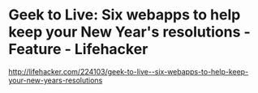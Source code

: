 <!--
id: 591562677
link: http://kevinisom.info/post/591562677/geek-to-live-six-webapps-to-help-keep-your-new-years
slug: geek-to-live-six-webapps-to-help-keep-your-new-years
date: Wed May 12 2010 16:53:19 GMT+1200 (NZST)
raw: {"blog_name":"kevinisom","id":591562677,"post_url":"http://kevinisom.info/post/591562677/geek-to-live-six-webapps-to-help-keep-your-new-years","slug":"geek-to-live-six-webapps-to-help-keep-your-new-years","type":"link","date":"2010-05-12 04:53:19 GMT","timestamp":1273639999,"state":"published","format":"html","reblog_key":"g2LNkztC","tags":[],"short_url":"http://tmblr.co/Zw68YyZGeUr","highlighted":[],"feed_item":"http://lifehacker.com/224103/geek-to-live--six-webapps-to-help-keep-your-new-years-resolutions","from_feed_id":"650234","note_count":0,"title":"Geek to Live: Six webapps to help keep your New Year's resolutions - Feature - Lifehacker","url":"http://lifehacker.com/224103/geek-to-live--six-webapps-to-help-keep-your-new-years-resolutions","description":""}
publish: 2010-05-012
tags: 
title: Geek to Live: Six webapps to help keep your New Year's resolutions - Feature - Lifehacker
-->


Geek to Live: Six webapps to help keep your New Year's resolutions - Feature - Lifehacker
=========================================================================================

<http://lifehacker.com/224103/geek-to-live--six-webapps-to-help-keep-your-new-years-resolutions>

